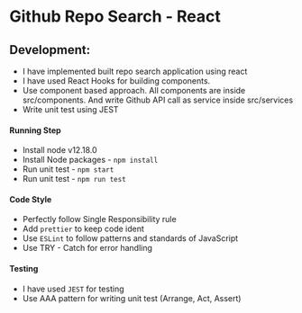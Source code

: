 # Github Repo Search - React

## Development:

* I have implemented built repo search application using react 
* I have used React Hooks for building components.
* Use component based approach. All components are inside src/components. And write Github API call as service inside src/services
* Write unit test using JEST

#### Running Step
- Install node v12.18.0
- Install Node packages - `npm install`
- Run unit test - `npm start`
- Run unit test - `npm run test`


#### Code Style
- Perfectly follow Single Responsibility rule
- Add `prettier` to keep code ident
- Use `ESLint` to follow patterns and standards of JavaScript
- Use TRY - Catch for error handling

#### Testing
- I have used `JEST` for testing
- Use AAA pattern for writing unit test (Arrange, Act, Assert)